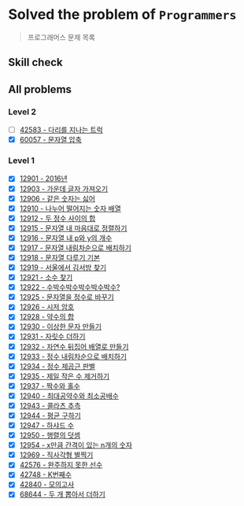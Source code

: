 # Solved the problem of `Programmers`
> 프로그래머스 문제 목록

## Skill check

## All problems
### Level 2
- [ ] [42583 - 다리를 지나는 트럭](https://github.com/bin-e/algorithm/tree/master/programmers/challenges(courses-30)/42583)
- [x] [60057 - 문자열 압축](https://github.com/bin-e/algorithm/tree/master/programmers/challenges(courses-30)/60057)

### Level 1
- [x] [12901 - 2016년](https://github.com/bin-e/algorithm/tree/master/programmers/challenges(courses-30)/12901)
- [x] [12903 - 가운데 글자 가져오기](https://github.com/bin-e/algorithm/tree/master/programmers/challenges(courses-30)/12903)
- [x] [12906 - 같은 숫자는 싫어](https://github.com/bin-e/algorithm/tree/master/programmers/challenges(courses-30)/12906)
- [x] [12910 - 나누어 떨어지는 숫자 배열](https://github.com/bin-e/algorithm/tree/master/programmers/challenges(courses-30)/12910)
- [x] [12912 - 두 정수 사이의 합](https://github.com/bin-e/algorithm/tree/master/programmers/challenges(courses-30)/12912)
- [x] [12915 - 문자열 내 마음대로 정렬하기](https://github.com/bin-e/algorithm/tree/master/programmers/challenges(courses-30)/12915)
- [x] [12916 - 문자열 내 p와 y의 개수](https://github.com/bin-e/algorithm/tree/master/programmers/challenges(courses-30)/12916)
- [x] [12917 - 문자열 내림차순으로 배치하기](https://github.com/bin-e/algorithm/tree/master/programmers/challenges(courses-30)/12917)
- [x] [12918 - 문자열 다루기 기본](https://github.com/bin-e/algorithm/tree/master/programmers/challenges(courses-30)/12918)
- [x] [12919 - 서울에서 김서방 찾기](https://github.com/bin-e/algorithm/tree/master/programmers/challenges(courses-30)/12919)
- [x] [12921 - 소수 찾기](https://github.com/bin-e/algorithm/tree/master/programmers/challenges(courses-30)/12921)
- [x] [12922 - 수박수박수박수박수박수?](https://github.com/bin-e/algorithm/tree/master/programmers/challenges(courses-30)/12922)
- [x] [12925 - 문자열을 정수로 바꾸기](https://github.com/bin-e/algorithm/tree/master/programmers/challenges(courses-30)/12925)
- [x] [12926 - 시저 암호](https://github.com/bin-e/algorithm/tree/master/programmers/challenges(courses-30)/12926)
- [x] [12928 - 약수의 합](https://github.com/bin-e/algorithm/tree/master/programmers/challenges(courses-30)/12928)
- [x] [12930 - 이상한 문자 만들기](https://github.com/bin-e/algorithm/tree/master/programmers/challenges(courses-30)/12930)
- [x] [12931 - 자릿수 더하기](https://github.com/bin-e/algorithm/tree/master/programmers/challenges(courses-30)/12931)
- [x] [12932 - 자연수 뒤집어 배열로 만들기](https://github.com/bin-e/algorithm/tree/master/programmers/challenges(courses-30)/12932)
- [x] [12933 - 정수 내림차순으로 배치하기](https://github.com/bin-e/algorithm/tree/master/programmers/challenges(courses-30)/12933)
- [x] [12934 - 정수 제곱근 판별](https://github.com/bin-e/algorithm/tree/master/programmers/challenges(courses-30)/12934)
- [x] [12935 - 제일 작은 수 제거하기](https://github.com/bin-e/algorithm/tree/master/programmers/challenges(courses-30)/12935)
- [x] [12937 - 짝수와 홀수](https://github.com/bin-e/algorithm/tree/master/programmers/challenges(courses-30)/12937)
- [x] [12940 - 최대공약수와 최소공배수](https://github.com/bin-e/algorithm/tree/master/programmers/challenges(courses-30)/12940)
- [x] [12943 - 콜라츠 추측](https://github.com/bin-e/algorithm/tree/master/programmers/challenges(courses-30)/12943)
- [x] [12944 - 평균 구하기](https://github.com/bin-e/algorithm/tree/master/programmers/challenges(courses-30)/12944)
- [x] [12947 - 하샤드 수](https://github.com/bin-e/algorithm/tree/master/programmers/challenges(courses-30)/12947)
- [x] [12950 - 행렬의 덧셈](https://github.com/bin-e/algorithm/tree/master/programmers/challenges(courses-30)/12950)
- [x] [12954 - x만큼 간격이 있는 n개의 숫자](https://github.com/bin-e/algorithm/tree/master/programmers/challenges(courses-30)/12954)
- [x] [12969 - 직사각형 별찍기](https://github.com/bin-e/algorithm/tree/master/programmers/challenges(courses-30)/12969)
- [x] [42576 - 완주하지 못한 선수](https://github.com/bin-e/algorithm/tree/master/programmers/challenges(courses-30)/42576)
- [x] [42748 - K번째수](https://github.com/bin-e/algorithm/tree/master/programmers/challenges(courses-30)/42748)
- [x] [42840 - 모의고사](https://github.com/bin-e/algorithm/tree/master/programmers/challenges(courses-30)/42840)
- [x] [68644 - 두 개 뽑아서 더하기](https://github.com/bin-e/algorithm/tree/master/programmers/challenges(courses-30)/68644)